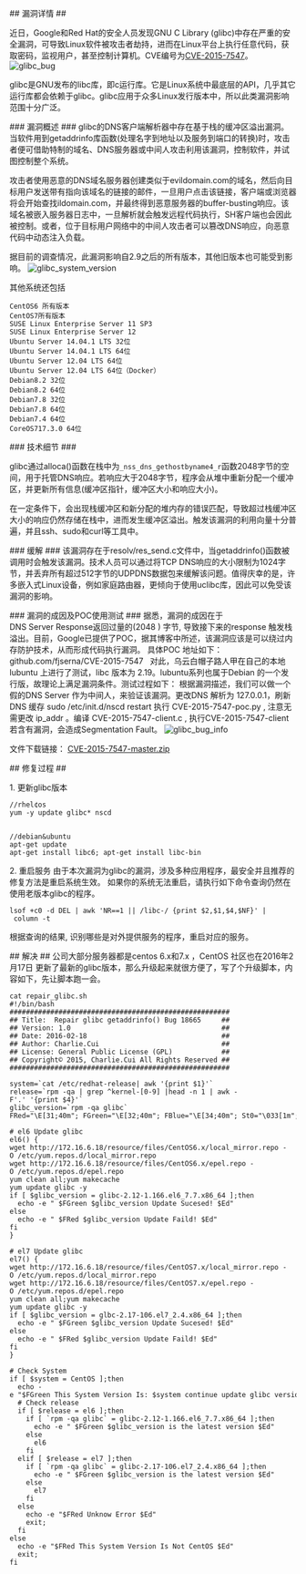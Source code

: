 

## 漏洞详情 ##

近日，Google和Red Hat的安全人员发现GNU C Library (glibc)中存在严重的安全漏洞，可导致Linux软件被攻击者劫持，进而在Linux平台上执行任意代码，获取密码，监视用户，甚至控制计算机。CVE编号为[CVE-2015-7547](https://access.redhat.com/security/cve/CVE-2015-7547)。
![glibc_bug](https://czero000.github.io/images/system/security/glibc_bug.jpg)

glibc是GNU发布的libc库，即c运行库。它是Linux系统中最底层的API，几乎其它运行库都会依赖于glibc。glibc应用于众多Linux发行版本中，所以此类漏洞影响范围十分广泛。

### 漏洞概述 ###
glibc的DNS客户端解析器中存在基于栈的缓冲区溢出漏洞。当软件用到getaddrinfo库函数(处理名字到地址以及服务到端口的转换)时，攻击者便可借助特制的域名、DNS服务器或中间人攻击利用该漏洞，控制软件，并试图控制整个系统。

攻击者使用恶意的DNS域名服务器创建类似于evildomain.com的域名，然后向目标用户发送带有指向该域名的链接的邮件，一旦用户点击该链接，客户端或浏览器将会开始查找ildomain.com，并最终得到恶意服务器的buffer-busting响应。该域名被嵌入服务器日志中，一旦解析就会触发远程代码执行，SH客户端也会因此被控制。或者，位于目标用户网络中的中间人攻击者可以篡改DNS响应，向恶意代码中动态注入负载。

据目前的调查情况，此漏洞影响自2.9之后的所有版本，其他旧版本也可能受到影响。
![glibc_system_version](https://czero000.github.io/images/system/security/glibc_system_version.png '收到影响的RHEL系统版本')

其他系统还包括
```
CentOS6 所有版本
CentOS7所有版本
SUSE Linux Enterprise Server 11 SP3
SUSE Linux Enterprise Server 12
Ubuntu Server 14.04.1 LTS 32位
Ubuntu Server 14.04.1 LTS 64位
Ubuntu Server 12.04 LTS 64位
Ubuntu Server 12.04 LTS 64位（Docker）
Debian8.2 32位
Debian8.2 64位
Debian7.8 32位
Debian7.8 64位
Debian7.4 64位
CoreOS717.3.0 64位
```

### 技术细节 ###

glibc通过alloca()函数在栈中为`_nss_dns_gethostbyname4_r`函数2048字节的空间，用于托管DNS响应。若响应大于2048字节，程序会从堆中重新分配一个缓冲区，并更新所有信息(缓冲区指针，缓冲区大小和响应大小)。

在一定条件下，会出现栈缓冲区和新分配的堆内存的错误匹配，导致超过栈缓冲区大小的响应仍然存储在栈中，进而发生缓冲区溢出。触发该漏洞的利用向量十分普遍，并且ssh、sudo和curl等工具中。


### 缓解 ###
该漏洞存在于resolv/res_send.c文件中，当getaddrinfo()函数被调用时会触发该漏洞。技术人员可以通过将TCP DNS响应的大小限制为1024字节，并丢弃所有超过512字节的UDPDNS数据包来缓解该问题。值得庆幸的是，许多嵌入式Linux设备，例如家庭路由器，更倾向于使用uclibc库，因此可以免受该漏洞的影响。

### 漏洞的成因及POC使用测试 ###
据悉，漏洞的成因在于DNS Server Response返回过量的(2048 ) 字节, 导致接下来的response 触发栈溢出。目前，Google已提供了POC，据其博客中所述，该漏洞应该是可以绕过内存防护技术，从而形成代码执行漏洞。
具体POC 地址如下：github.com/fjserna/CVE-2015-7547
  对此，乌云白帽子路人甲在自己的本地lubuntu 上进行了测试，libc 版本为 2.19。lubuntu系列也属于Debian 的一个发行版，故理论上满足漏洞条件。测试过程如下：
根据漏洞描述，我们可以做一个假的DNS Server 作为中间人，来验证该漏洞。更改DNS 解析为 127.0.0.1，刷新DNS 缓存 sudo /etc/init.d/nscd restart 执行 CVE-2015-7547-poc.py , 注意无需更改 ip_addr 。编译 CVE-2015-7547-client.c , 执行CVE-2015-7547-client
若含有漏洞，会造成Segmentation Fault。
![glibc_bug_info](https://czero000.github.io/images/system/security/glibc_bug_info.png)


文件下载链接：
[CVE-2015-7547-master.zip](https://czero000.github.io/upload/security/CVE-2015-7547-master.zip)


## 修复过程 ##

1. 更新glibc版本
```
//rhel¢os
yum -y update glibc* nscd


//debian&ubuntu
apt-get update
apt-get install libc6; apt-get install libc-bin

```
2. 重启服务
由于本次漏洞为glibc的漏洞，涉及多种应用程序，最安全并且推荐的修复方法是重启系统生效。
如果你的系统无法重启，请执行如下命令查询仍然在使用老版本glibc的程序。
```
lsof +c0 -d DEL | awk 'NR==1 || /libc-/ {print $2,$1,$4,$NF}' | column -t
```
根据查询的结果, 识别哪些是对外提供服务的程序，重启对应的服务。

## 解决 ##
公司大部分服务器都是centos 6.x和7.x ，CentOS 社区也在2016年2月17日 更新了最新的glibc版本，那么升级起来就很方便了，写了个升级脚本，内容如下，先让脚本跑一会。
```
cat repair_glibc.sh 
#!/bin/bash
######################################################
## Title:  Repair glibc getaddrinfo() Bug 18665     ##
## Version: 1.0                                     ##
## Date: 2016-02-18                                 ##
## Author: Charlie.Cui                              ##
## License: General Public License (GPL)            ##
## Copyright© 2015, Charlie.Cui All Rights Reserved ##
######################################################

system=`cat /etc/redhat-release| awk '{print $1}'`
release=`rpm -qa | grep ^kernel-[0-9] |head -n 1 | awk -F'.' '{print $4}'`
glibc_version=`rpm -qa glibc`
FRed="\E[31;40m"; FGreen="\E[32;40m"; FBlue="\E[34;40m"; St0="\033[1m"; St1="\033[5m"; Ed="\033[0m" 

# el6 Update glibc
el6() {
wget http://172.16.6.18/resource/files/CentOS6.x/local_mirror.repo -O /etc/yum.repos.d/local_mirror.repo
wget http://172.16.6.18/resource/files/CentOS6.x/epel.repo -O /etc/yum.repos.d/epel.repo
yum clean all;yum makecache
yum update glibc -y
if [ $glibc_version = glibc-2.12-1.166.el6_7.7.x86_64 ];then
  echo -e " $FGreen $glibc_version Update Sucesed! $Ed"
else 
  echo -e " $FRed $glibc_version Update Faild! $Ed"
fi
}

# el7 Update glibc
el7() {
wget http://172.16.6.18/resource/files/CentOS7.x/local_mirror.repo -O /etc/yum.repos.d/local_mirror.repo
wget http://172.16.6.18/resource/files/CentOS7.x/epel.repo -O /etc/yum.repos.d/epel.repo
yum clean all;yum makecache
yum update glibc -y
if [ $glibc_version = glbc-2.17-106.el7_2.4.x86_64 ];then
  echo -e " $FGreen $glibc_version Update Sucesed! $Ed"
else 
  echo -e " $FRed $glibc_version Update Faild! $Ed"
fi
}

# Check System 
if [ $system = CentOS ];then
  echo -e "$FGreen This System Version Is: $system continue update glibc version... $Ed"
  # Check release
  if [ $release = el6 ];then
    if [ `rpm -qa glibc` = glibc-2.12-1.166.el6_7.7.x86_64 ];then
      echo -e " $FGreen $glibc_version is the latest version $Ed"
    else 
      el6
    fi
  elif [ $release = el7 ];then
    if [ `rpm -qa glibc` = glibc-2.17-106.el7_2.4.x86_64 ];then
      echo -e " $FGreen $glibc_version is the latest version $Ed"
    else
      el7
    fi
  else 
    echo -e "$FRed Unknow Error $Ed"
    exit;
  fi
else
  echo -e "$FRed This System Version Is Not CentOS $Ed"
  exit;
fi
```
